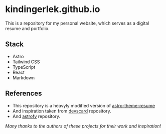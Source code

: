 # kindingerlek.github.io

This is a repository for my personal website, which serves as a digital resume and portfolio.

## Stack

- Astro
- Tailwind CSS
- TypeScript
- React
- Markdown

## References

- This repository is a heavyly modified version of [astro-theme-resume](https://github.com/srleom/astro-theme-resume)
- And inspiration taken from [devscard](https://github.com/KonradSzwarc/devscard) repository.
- And [astrofy](https://github.com/manuelernestog/astrofy) repository.

_Many thanks to the authors of these projects for their work and inspiration!_
